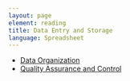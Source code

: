 ```yaml
---
layout: page
element: reading
title: Data Entry and Storage
language: Spreadsheet
---
```



* [Data Organization](http://kbroman.org/dataorg/)
* [Quality Assurance and Control](http://www.datacarpentry.org/spreadsheet-ecology-lesson/04-quality-control)
